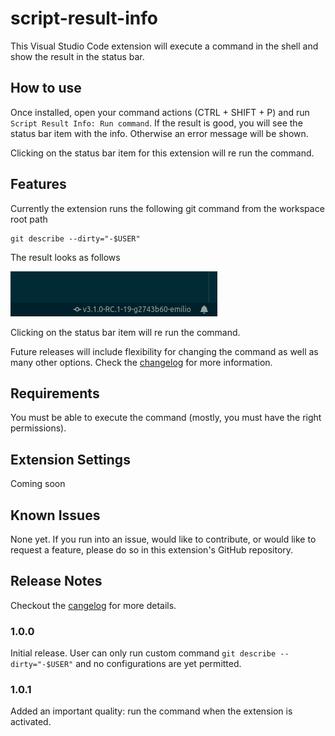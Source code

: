 # script-result-info

This Visual Studio Code extension will execute a command in the shell and show the result in the status bar.

## How to use

Once installed, open your command actions (CTRL + SHIFT + P) and run `Script Result Info: Run command`. If the result is
good, you will see the status bar item with the info. Otherwise an error message will be shown.

Clicking on the status bar item for this extension will re run the command.

## Features

Currently the extension runs the following git command from the workspace root path

```
git describe --dirty="-$USER"
```

The result looks as follows

![git describe command](images/extension.png)

Clicking on the status bar item will re run the command.

Future releases will include flexibility for changing the command as well as many other options. Check the [changelog](CHANGELOG.md) for more information.

## Requirements

You must be able to execute the command (mostly, you must have the right permissions).

## Extension Settings

Coming soon

## Known Issues

None yet. If you run into an issue, would like to contribute, or would like to request a feature, please do so in this extension's GitHub repository.

## Release Notes

Checkout the [cangelog](CHANGELOG.md) for more details.

### 1.0.0

Initial release. User can only run custom command `git describe --dirty="-$USER"` and no configurations are yet permitted.

### 1.0.1

Added an important quality: run the command when the extension is activated.
